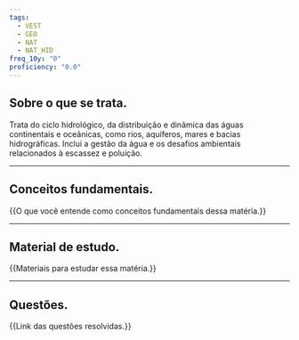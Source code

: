```yaml
---
tags:
  - VEST
  - GEO
  - NAT
  - NAT_HID
freq_10y: "0"
proficiency: "0.0"
---
```

## Sobre o que se trata.

Trata do ciclo hidrológico, da distribuição e dinâmica das águas continentais e oceânicas, como rios, aquíferos, mares e bacias hidrográficas.
Inclui a gestão da água e os desafios ambientais relacionados à escassez e poluição.

--- 
## Conceitos fundamentais.

{{O que você entende como conceitos fundamentais dessa matéria.}}

---
## Material de estudo.

{{Materiais para estudar essa matéria.}}

--- 
## Questões.

{{Link das questões resolvidas.}}